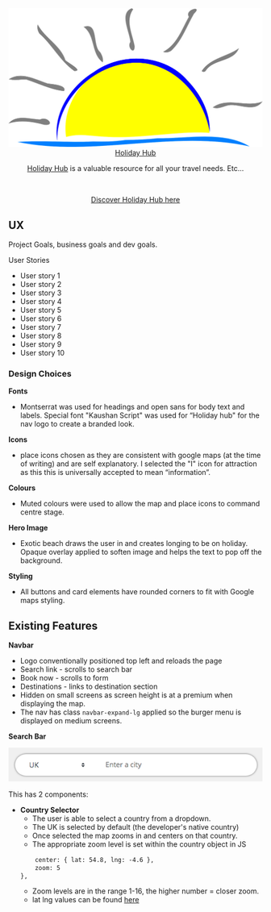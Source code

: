 <div align="center">
  <a href="https://jpg6453.github.io/holiday-hub/" target="_blank"><img src="assets/img/navlogo.png" alt="Holiday Hub logo" width:"300" height:"200"/></a>
</div>

<div align="center">
<a href="https://jpg6453.github.io/holiday-hub/" target="_blank">Holiday Hub</a>

[Holiday Hub]("https://jpg6453.github.io/holiday-hub/") is a valuable resource for all your travel needs. Etc...

<br>

[Discover Holiday Hub here]("https://jpg6453.github.io/holiday-hub/")
</div>



## UX

Project Goals, business goals and dev goals.

User Stories
- User story 1
- User story 2
- User story 3
- User story 4
- User story 5
- User story 6
- User story 7
- User story 8
- User story 9
- User story 10

### Design Choices

**Fonts**
- Montserrat was used for headings and open sans for body text and labels. Special font "Kaushan Script" was used for “Holiday hub" for the nav logo to create a branded look.

**Icons**
- place icons chosen as they are consistent with google maps (at the time of writing) and are self explanatory. I selected the "I" icon for attraction as this this is universally accepted to mean “information”.

**Colours** 
- Muted colours were used to allow the map and place icons to command centre stage.

**Hero Image**
- Exotic beach draws the user in and creates longing to be on holiday. Opaque overlay applied to soften image and helps the text to pop off the background.

**Styling**
- All buttons and card elements have rounded corners to fit with Google maps styling.

## Existing Features 

**Navbar**
- Logo conventionally positioned top left and reloads the page
- Search link - scrolls to search bar
- Book now - scrolls to form
- Destinations - links to destination section
- Hidden on small screens as screen height is at a premium when displaying the map.
- The nav has class ```navbar-expand-lg``` applied so the burger menu is displayed on medium screens.

**Search Bar**
<div align="center">
<img src="/assets/img/searchbar.png" alt="Searchbar Screenshot" >
</div>

This has 2 components:
- **Country Selector**
    - The user is able to select a country from a dropdown.
    - The UK is selected by default (the developer's native country)
    - Once selected the map zooms in and centers on that country.
    - The appropriate zoom level is set within the country object in JS
    ```'uk': {
        center: { lat: 54.8, lng: -4.6 },
        zoom: 5
    },
    ```
    - Zoom levels are in the range 1-16, the higher number = closer zoom.
    - lat lng values can be found [here](https://www.mapcoordinates.net/en)
